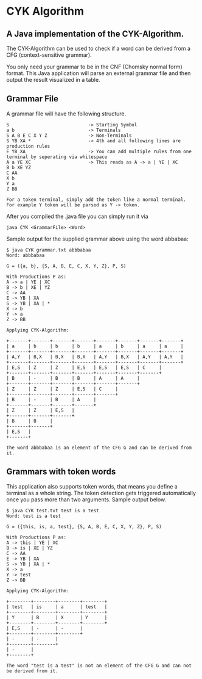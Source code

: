 # CYK Algorithm

## A Java implementation of the CYK-Algorithm.

The CYK-Algorithm can be used to check if a word can be derived from a CFG (context-sensitive grammar).

You only need your grammar to be in the CNF (Chomsky normal form) format. This Java application will parse an external grammar file and then output the result visualized in a table.

## Grammar File

A grammar file will have the following structure.

```
S                             -> Starting Symbol
a b                           -> Terminals
S A B E C X Y Z               -> Non-Terminals
S YB XA *                     -> 4th and all following lines are production rules
E YB XA                       -> You can add multiple rules from one terminal by seperating via whitespace
A a YE XC                     -> This reads as A -> a | YE | XC
B b XE YZ
C AA
X b
Y a
Z BB

For a token terminal, simply add the token like a normal terminal. 
For example Y token will be parsed as Y -> token.
```

After you compiled the .java file you can simply run it via

```
java CYK <GrammarFile> <Word>
```

Sample output for the supplied grammar above using the word abbabaa:

```
$ java CYK grammar.txt abbbabaa
Word: abbbabaa

G = ({a, b}, {S, A, B, E, C, X, Y, Z}, P, S)

With Productions P as:
A -> a | YE | XC
B -> b | XE | YZ
C -> AA
E -> YB | XA
S -> YB | XA | *
X -> b
Y -> a
Z -> BB

Applying CYK-Algorithm:

+-------+-------+-------+-------+-------+-------+-------+-------+
| a     | b     | b     | b     | a     | b     | a     | a     |
+-------+-------+-------+-------+-------+-------+-------+-------+
| A,Y   | B,X   | B,X   | B,X   | A,Y   | B,X   | A,Y   | A,Y   |
+-------+-------+-------+-------+-------+-------+-------+-------+
| E,S   | Z     | Z     | E,S   | E,S   | E,S   | C     |
+-------+-------+-------+-------+-------+-------+-------+
| B     | -     | B     | B     | A     | A     |
+-------+-------+-------+-------+-------+-------+
| Z     | Z     | Z     | E,S   | C     |
+-------+-------+-------+-------+-------+
| B     | -     | B     | A     |
+-------+-------+-------+-------+
| Z     | Z     | E,S   |
+-------+-------+-------+
| B     | B     |
+-------+-------+
| E,S   |
+-------+

The word abbbabaa is an element of the CFG G and can be derived from it.
```
## Grammars with token words

This application also supports token words, that means you define a terminal as a whole string. The token detection gets triggered automatically once you pass more than two arguments. Sample output below.

```
$ java CYK test.txt test is a test
Word: test is a test

G = ({this, is, a, test}, {S, A, B, E, C, X, Y, Z}, P, S)

With Productions P as:
A -> this | YE | XC
B -> is | XE | YZ
C -> AA
E -> YB | XA
S -> YB | XA | *
X -> a
Y -> test
Z -> BB

Applying CYK-Algorithm:

+--------+--------+--------+--------+
| test   | is     | a      | test   |
+--------+--------+--------+--------+
| Y      | B      | X      | Y      |
+--------+--------+--------+--------+
| E,S    | -      | -      |
+--------+--------+--------+
| -      | -      |
+--------+--------+
| -      |
+--------+

The word "test is a test" is not an element of the CFG G and can not be derived from it.
```

